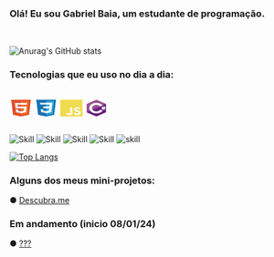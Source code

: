 ### Olá! Eu sou Gabriel Baia, um estudante de programação.
<br>

![Anurag's GitHub stats](https://github-readme-stats.vercel.app/api?username=GabrielBaiaDias&show_icons=true&theme=dark)

### Tecnologias que eu uso no dia a dia:

<div style="display: inline_block"><br>
  <img align="center" alt="Gabe-HTML" height="30" width="40" src="https://raw.githubusercontent.com/devicons/devicon/master/icons/html5/html5-original.svg">
  <img align="center" alt="Gabe-CSS" height="30" width="40" src="https://raw.githubusercontent.com/devicons/devicon/master/icons/css3/css3-original.svg">
  <img align="center" alt="Gabe-Js" height="30" width="40" src="https://raw.githubusercontent.com/devicons/devicon/master/icons/javascript/javascript-plain.svg">
  <img align="center" alt="Gabe-Csharp" height="30" width="40" src="https://raw.githubusercontent.com/devicons/devicon/master/icons/csharp/csharp-original.svg"> 
</div>

<div style="display:""inline_block"><br>

![Skill](https://img.shields.io/badge/HTML5-E34F26?style=for-the-badge&logo=html5&logoColor=white)
![Skill](https://img.shields.io/badge/CSS3-1572B6?style=for-the-badge&logo=css3&logoColor=white)
![Skill](https://img.shields.io/badge/JavaScript-F7DF1E?style=for-the-badge&logo=javascript&logoColor=black)
![Skill](https://img.shields.io/badge/C%23-239120?style=for-the-badge&logo=c-sharp&logoColor=white)
![skill](https://img.shields.io/badge/MySQL-005C84?style=for-the-badge&logo=mysql&logoColor=white)

[![Top Langs](https://github-readme-stats.vercel.app/api/top-langs/?username=GabrielBaiaDias&layout=compact)](https://github.com/GabrielBaiaDias/github-readme-stats)

</div>

### Alguns dos meus mini-projetos:

● <a href="https://gabrielbaiadias.github.io/Descubra_me/pagina3.html" target="_blank">Descubra.me</a>

### Em andamento (inicio 08/01/24)

● <a href="#" target="_blank">???</a>
